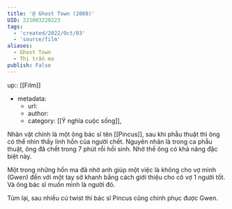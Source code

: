 ```yaml
---
title: '@ Ghost Town (2008)'
UID: 221003220223
tags:
  - 'created/2022/Oct/03'
  - 'source/film'
aliases:
  - Ghost Town
  - Thị trấn ma
publish: False
---
```

up:: [[Film]]
- metadata:
	- url:
	- author:
	- category: [[Ý nghĩa cuộc sống]],

Nhân vật chính là một ông bác sĩ tên [[Pincus]], sau khi phẫu thuật thì ông có thể nhìn thấy linh hồn của người chết. Nguyên nhân là trong ca phẫu thuật, ông đã chết trong 7 phút rồi hồi sinh. Nhờ thế ông có khả năng đặc biệt này.

Một trong những hồn ma đã nhờ anh giúp một việc là không cho vợ mình (Gwen) đến với một tay sở khanh bằng cách giới thiệu cho cô vợ 1 người tốt. Và ông bác sĩ muốn mình là người đó.

Túm lại, sau nhiều cú twist thì bác sĩ Pincus cũng chinh phục được Gwen.


